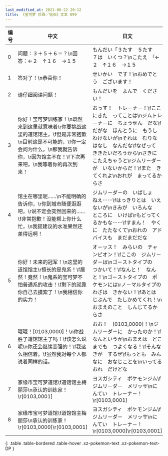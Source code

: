 ```yaml
---
last_modified_at: 2021-06-22 20:12
title: 《宝可梦 珍珠／钻石》文本 099
---
```

| 编号 | 中文 | 日文 |
| ---- | ---- | ---- |
| 0 | 问题：３＋５＋６＝？\n回答：←２　↑１６　→１５ | もんだい「３たす　５たす　７は　いくつ？\nこたえ　「←２　↑１６　→１５ |
| 1 | 答对了！\n恭喜你！ | せいかい　です！\nおめでとう　ございます！ |
| 2 | 请仔细阅读问题！ | もんだいを　よんで　ください！ |
| 3 | 你好！宝可梦训练家！\n既然来到这里就意味着\r你要挑战这里的道馆馆主，\f但是非常抱歉\n目前这是不可能的，\f你一定会问为什么，\n那我就告诉你，\r因为馆主不在！\f下次再来吧，\n我等着你的再次到来！ | おっす！　トレ－ナ－！\fここにきた　ってことは\nジムトレ－ナ－に　ちょうせん　だな\fだがな　ほんとうに　もうしわけないが\nそれは　むりな　はなし　なんだな\fなぜって　ききたいだろうから\nさきに　こたえちゃうと\rジムリ－ダ－が　いないからだ！\fまた　きてくれよ\nおれが　まってるからさ |
| 4 | 馆主在哪里呢……\n不能明确的告诉你，\r你到城市随便逛逛吧，\r说不定会突然回来的……\f非常抱歉！没能帮上你什么忙，\n我提建议的水准果然还差得远啊！ | ジムリ－ダ－の　いばしょ　ねえ⋯⋯\fはっきりとは　いえないが\nきみが　いろんな　ところに　いけば\rもどってくるかもな⋯⋯\fすまん！　やくに　たたなくて\nおれの　アドバイスも　まだまだだな |
| 5 | 你好！未来的冠军！\n这里的道馆馆主\r擅长的是鬼系！\f居然！竟然！\n鬼系的宝可梦不怕普通系的攻击！\f剩下的就靠你自己去摸索了！\n我相信你的实力！ | オ－ッス！　みらいの　チャンピオン！\fここの　ジムリ－ダ－は\nゴ－ストタイプの　つかいて！\fなんと！　なんと！\nゴ－ストタイプの　ポケモンには\rノ－マルタイプの　わざは　きかない！\fあとは　じぶんで　たしかめてくれ！\nおまえのこと　しんじてるからさ |
| 6 | 哦哦！[0103,0000]！\n你战胜了道馆馆主了吗！\f该怎么说呢\n你还会继续变强的！\f我这么相信着。\f虽然我对每个人都说着同样的话。 | おお！　[0103,0000]！\nジムリ－ダ－に　かったのか！\fなんというか\nおまえは　どこまでも　つよくなる！\fそんな　きが　するぜ\fもっとも　みんなに　おなじことを\nいってる　おれ　だけどな |
| 7 | 家缘市宝可梦道馆\f道馆馆主梅丽莎\n承认的训练家！\r[0103,0001] | ヨスガシティ　ポケモンジム\fジムリ－ダ－　メリッサ\nにんてい　トレ－ナ－！\r[0103,0001] |
| 8 | 家缘市宝可梦道馆\f道馆馆主梅丽莎\n承认的训练家！\r[0103,0000]\r[0103,0001] | ヨスガシティ　ポケモンジム\fジムリ－ダ－　メリッサ\nにんてい　トレ－ナ－！\r[0103,0000]\r[0103,0001] |
{: .table .table-bordered .table-hover .xz-pokemon-text .xz-pokemon-text-DP }